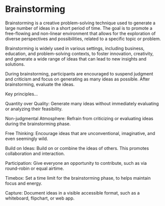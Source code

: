 # Brainstorming

Brainstorming is a creative problem-solving technique used to generate a large number of ideas in a short period of time. The goal is to promote a free-flowing and non-linear environment that allows for the exploration of diverse perspectives and possibilities, related to a specific topic or problem. 

Brainstorming is widely used in various settings, including business, education, and problem-solving contexts, to foster innovation, creativity, and generate a wide range of ideas that can lead to new insights and solutions.

During brainstorming, participants are encouraged to suspend judgment and criticism and focus on generating as many ideas as possible. After brainstorming, evaluate the ideas.

Key principles…

Quantity over Quality: Generate many ideas without immediately evaluating or analyzing their feasibility.

Non-judgmental Atmosphere: Refrain from criticizing or evaluating ideas during the brainstorming phase. 

Free Thinking: Encourage ideas that are unconventional, imaginative, and even seemingly wild.

Build on Ideas: Build on or combine the ideas of others. This promotes collaboration and interaction.

Participation: Give everyone an opportunity to contribute, such as via round-robin or equal airtime.

Timebox: Set a time limit for the brainstorming phase, to helps maintain focus and energy.

Capture: Document ideas in a visible accessible format, such as a whiteboard, flipchart, or web app.


